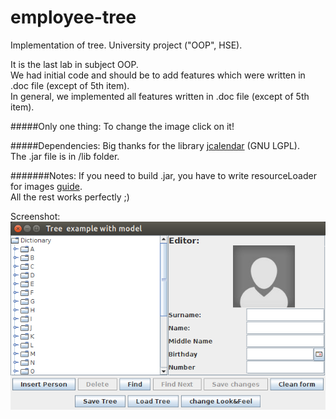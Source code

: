 # employee-tree
Implementation of tree. University project ("OOP", HSE).

It is the last lab in subject OOP.  
We had initial code and should be to add features which were written in .doc file (except of 5th item).  
In general, we implemented all features written in .doc file (except of 5th item).

#####Only one thing: 
To change the image click on it!

#####Dependencies:
Big thanks for the library [jcalendar](http://toedter.com/jcalendar/) (GNU LGPL).  
The .jar file is in /lib folder.

#######Notes:
If you need to build .jar, you have to write resourceLoader for images [guide](https://www.youtube.com/watch?v=rCoed3MKpEA).  
All the rest works perfectly ;)
  
  
Screenshot:  
![alt text](https://raw.githubusercontent.com/GoAlexander/employee-tree/master/test/example.png "Screenshot")
